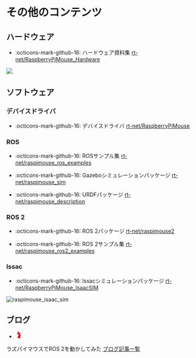 # その他のコンテンツ

## ハードウェア

- :octicons-mark-github-16: 
ハードウェア資料集
[rt-net/RaspberryPiMouse_Hardware](https://github.com/rt-net/RaspberryPiMouse_Hardware)

![](https://rt-net.github.io/images/raspberry-pi-mouse/raspimouse_3dmodel.png)

## ソフトウェア

### デバイスドライバ

- :octicons-mark-github-16: 
デバイスドライバ
[rt-net/RaspberryPiMouse](https://github.com/rt-net/RaspberryPiMouse)

### ROS

- :octicons-mark-github-16: 
ROSサンプル集
[rt-net/raspimouse_ros_examples](https://github.com/rt-net/raspimouse_ros_examples)

- :octicons-mark-github-16: 
Gazeboシミュレーションパッケージ
[rt-net/raspimouse_sim](https://github.com/rt-net/raspimouse_sim)

- :octicons-mark-github-16: 
URDFパッケージ
[rt-net/raspimouse_description](https://github.com/rt-net/raspimouse_description)

### ROS 2

- :octicons-mark-github-16: 
ROS 2パッケージ
[rt-net/raspimouse2](https://github.com/rt-net/raspimouse2)

- :octicons-mark-github-16: 
ROS 2サンプル集
[rt-net/raspimouse_ros2_examples](https://github.com/rt-net/raspimouse_ros2_examples)

### Issac

- :octicons-mark-github-16: 
Issacシミュレーションパッケージ
[rt-net/RaspberryPiMouse_IsaacSIM](https://github.com/rt-net/RaspberryPiMouse_IsaacSIM)

![raspimouse_isaac_sim](https://github.com/rt-net/RaspberryPiMouse_IsaacSIM/blob/images/images/raspimouse_isaac_sim.png?raw=true)

## ブログ

- <img src='../img/rt-logo-32x32.png' alt='RT' width='18px'>
ラズパイマウスでROS 2を動かしてみた
[ブログ記事一覧](https://rt-net.jp/mobility/archives/category/original/raspimouse-ros2)
